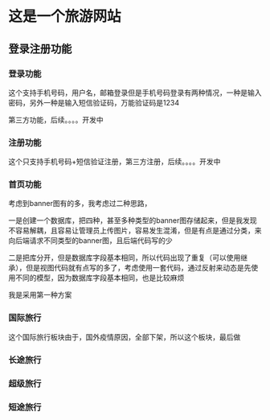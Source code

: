 # 这是一个旅游网站

## 登录注册功能

### 登录功能

这个支持手机号码，用户名，邮箱登录但是手机号码登录有两种情况，一种是输入密码，另外一种是输入短信验证码，万能验证码是1234

第三方功能，后续。。。。开发中

### 注册功能

这个只支持手机号码+短信验证注册，第三方注册，后续。。。。开发中

### 首页功能

考虑到banner图有的多，我考虑过二种思路，

​     一是创建一个数据库，把四种，甚至多种类型的banner图存储起来，但是我发现不容易解耦，且容易让管理员上传图片，容易发生混淆，但是有点是通过分类，来向后端请求不同类型的banner图，且后端代码写的少

​     二是把库分开，但是数据库字段基本相同，所以代码出现了重复（可以使用继承），但是视图代码就有点写的多了，考虑使用一套代码，通过反射来动态是先使用不同的模型，因为数据库字段基本相同，也是比较麻烦

我是采用第一种方案

### 国际旅行

这个国际旅行板块由于，国外疫情原因，全部下架，所以这个板块，最后做

### 长途旅行

### 超级旅行

### 短途旅行
